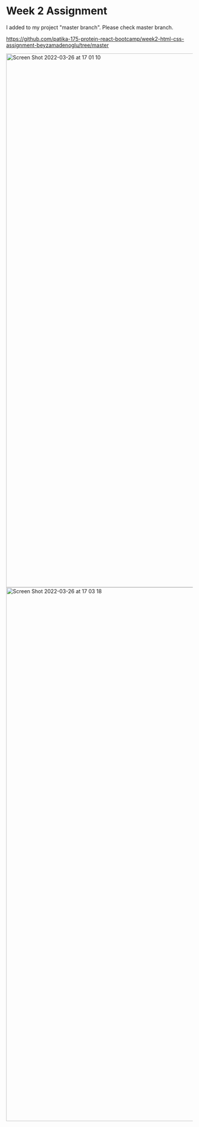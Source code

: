 # Week 2 Assignment
I added to my project "master branch". Please check master branch.

https://github.com/patika-175-protein-react-bootcamp/week2-html-css-assignment-beyzamadenoglu/tree/master

<img width="1440" alt="Screen Shot 2022-03-26 at 17 01 10" src="https://user-images.githubusercontent.com/37042995/160242910-3e58c273-c165-4a3c-a7d8-b653c7771684.png">
<img width="1440" alt="Screen Shot 2022-03-26 at 17 03 18" src="https://user-images.githubusercontent.com/37042995/160243027-9757464b-9f0e-4ce8-aa1e-37839fde0837.png">


